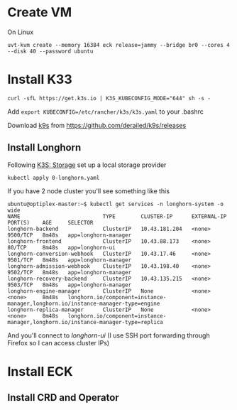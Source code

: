 # Create VM

On Linux

```
uvt-kvm create --memory 16384 eck release=jammy --bridge br0 --cores 4 --disk 40 --password ubuntu
```

# Install K33

```
curl -sfL https://get.k3s.io | K3S_KUBECONFIG_MODE="644" sh -s -
```

Add `export KUBECONFIG=/etc/rancher/k3s/k3s.yaml` to your .bashrc

Download [k9s](https://k9scli.io/) from https://github.com/derailed/k9s/releases

## Install Longhorn

Following [K3S: Storage](https://docs.k3s.io/storage) set up a local storage provider

```
kubectl apply 0-longhorn.yaml 
```
If you have 2 node cluster you'll see something like this

```
ubuntu@optiplex-master:~$ kubectl get services -n longhorn-system -o wide
NAME                          TYPE        CLUSTER-IP      EXTERNAL-IP   PORT(S)    AGE     SELECTOR
longhorn-backend              ClusterIP   10.43.181.204   <none>        9500/TCP   8m48s   app=longhorn-manager
longhorn-frontend             ClusterIP   10.43.88.173    <none>        80/TCP     8m48s   app=longhorn-ui
longhorn-conversion-webhook   ClusterIP   10.43.17.46     <none>        9501/TCP   8m48s   app=longhorn-manager
longhorn-admission-webhook    ClusterIP   10.43.198.40    <none>        9502/TCP   8m48s   app=longhorn-manager
longhorn-recovery-backend     ClusterIP   10.43.135.215   <none>        9503/TCP   8m48s   app=longhorn-manager
longhorn-engine-manager       ClusterIP   None            <none>        <none>     8m48s   longhorn.io/component=instance-manager,longhorn.io/instance-manager-type=engine
longhorn-replica-manager      ClusterIP   None            <none>        <none>     8m48s   longhorn.io/component=instance-manager,longhorn.io/instance-manager-type=replica
```

And you'll connect to *longhorn-ui* (I use SSH port forwarding through Firefox so I can access cluster IPs)


# Install ECK

## Install CRD and Operator



